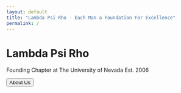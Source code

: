 ```yaml
---
layout: default
title: "Lambda Psi Rho - Each Man a Foundation For Excellence"
permalink: /
---
```


<div class="has-text-centered">
  <h1 class="title">Lambda Psi Rho</h1>
  <p class="content">Founding Chapter at The University of Nevada Est. 2006</p>
  <a href="/about.html">
    <button class="button is-primary">About Us</button>
  </a>
</div>
